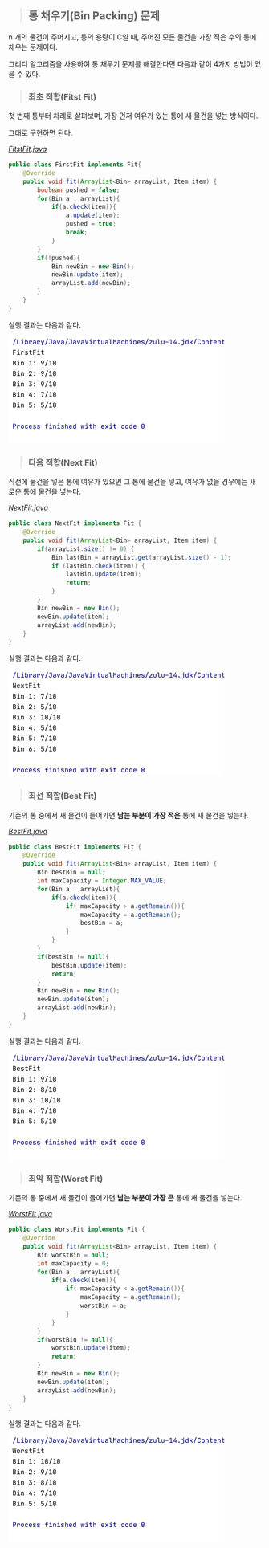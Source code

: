 > ## 통 채우기(Bin Packing) 문제

n 개의 물건이 주어지고, 통의 용량이 C일 때, 주어진 모든 물건을 가장 적은 수의 통에 채우는 문제이다.

그리디 알고리즘을 사용하여 통 채우기 문제를 해결한다면 다음과 같이 4가지 방법이 있을 수 있다.



> ### 최초 적합(Fitst Fit)

첫 번째 통부터 차례로 살펴보며, 가장 먼저 여유가 있는 통에 새 물건을 넣는 방식이다.

그대로 구현하면 된다.

[_FitstFit.java_](https://github.com/kusakina0608/BinPacking/blob/master/src/FirstFit.java)

```java
public class FirstFit implements Fit{
    @Override
    public void fit(ArrayList<Bin> arrayList, Item item) {
        boolean pushed = false;
        for(Bin a : arrayList){
            if(a.check(item)){
                a.update(item);
                pushed = true;
                break;
            }
        }
        if(!pushed){
            Bin newBin = new Bin();
            newBin.update(item);
            arrayList.add(newBin);
        }
    }
}
```

실행 결과는 다음과 같다.

<img src="https://raw.githubusercontent.com/kusakina0608/BinPacking/master/img/FirstFit.png" alt="FirstFit" style="zoom:50%;" />

> ### 다음 적합(Next Fit)

직전에 물건을 넣은 통에 여유가 있으면 그 통에 물건을 넣고, 여유가 없을 경우에는 새로운 통에 물건을 넣는다.

[_NextFit.java_](https://github.com/kusakina0608/BinPacking/blob/master/src/NextFit.java)

```java
public class NextFit implements Fit {
    @Override
    public void fit(ArrayList<Bin> arrayList, Item item) {
        if(arrayList.size() != 0) {
            Bin lastBin = arrayList.get(arrayList.size() - 1);
            if (lastBin.check(item)) {
                lastBin.update(item);
                return;
            }
        }
        Bin newBin = new Bin();
        newBin.update(item);
        arrayList.add(newBin);
    }
}
```

실행 결과는 다음과 같다.

<img src="https://raw.githubusercontent.com/kusakina0608/BinPacking/master/img/NextFit.png" alt="NextFit" style="zoom:50%;" />

> ### 최선 적합(Best Fit)

기존의 통 중에서 새 물건이 들어가면 **남는 부분이 가장 적은** 통에 새 물건을 넣는다.

[_BestFit.java_](https://github.com/kusakina0608/BinPacking/blob/master/src/BestFit.java)

```java
public class BestFit implements Fit {
    @Override
    public void fit(ArrayList<Bin> arrayList, Item item) {
        Bin bestBin = null;
        int maxCapacity = Integer.MAX_VALUE;
        for(Bin a : arrayList){
            if(a.check(item)){
                if( maxCapacity > a.getRemain()){
                    maxCapacity = a.getRemain();
                    bestBin = a;
                }
            }
        }
        if(bestBin != null){
            bestBin.update(item);
            return;
        }
        Bin newBin = new Bin();
        newBin.update(item);
        arrayList.add(newBin);
    }
}
```

실행 결과는 다음과 같다.

<img src="https://raw.githubusercontent.com/kusakina0608/BinPacking/master/img/BestFit.png" alt="BestFit" style="zoom:50%;" />

> ### 최악 적합(Worst Fit)

기존의 통 중에서 새 물건이 들어가면 **남는 부분이 가장 큰** 통에 새 물건을 넣는다.

[_WorstFit.java_](https://github.com/kusakina0608/BinPacking/blob/master/src/WorstFit.java)

```java
public class WorstFit implements Fit {
    @Override
    public void fit(ArrayList<Bin> arrayList, Item item) {
        Bin worstBin = null;
        int maxCapacity = 0;
        for(Bin a : arrayList){
            if(a.check(item)){
                if( maxCapacity < a.getRemain()){
                    maxCapacity = a.getRemain();
                    worstBin = a;
                }
            }
        }
        if(worstBin != null){
            worstBin.update(item);
            return;
        }
        Bin newBin = new Bin();
        newBin.update(item);
        arrayList.add(newBin);
    }
}
```

실행 결과는 다음과 같다.

<img src="https://raw.githubusercontent.com/kusakina0608/BinPacking/master/img/WorstFit.png" alt="WorstFit" style="zoom:50%;" />